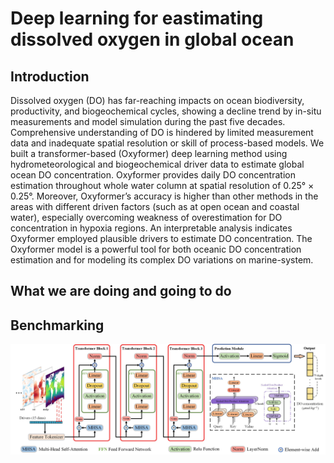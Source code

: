 # Deep learning for eastimating dissolved oxygen in global ocean

## Introduction
Dissolved oxygen (DO) has far-reaching impacts on ocean biodiversity, productivity, and biogeochemical cycles, showing a decline trend by in-situ measurements and model simulation during the past five decades. Comprehensive understanding of DO is hindered by limited measurement data and inadequate spatial resolution or skill of process-based models. We built a transformer-based (Oxyformer) deep learning method using hydrometeorological and biogeochemical driver data to estimate global ocean DO concentration. Oxyformer provides daily DO concentration estimation throughout whole water column at spatial resolution of 0.25° × 0.25°. Moreover, Oxyformer’s accuracy is higher than other methods in the areas with different driven factors (such as at open ocean and coastal water), especially overcoming weakness of overestimation for DO concentration in hypoxia regions. An interpretable analysis indicates Oxyformer employed plausible drivers to estimate DO concentration. The Oxyformer model is a powerful tool for both oceanic DO concentration estimation and for modeling its complex DO variations on marine-system.

## What we are doing and going to do

## Benchmarking

<div style="color:#0000FF" align="center">
<img src="new_model - 6.2.jpg" width="680"/>
</div>
